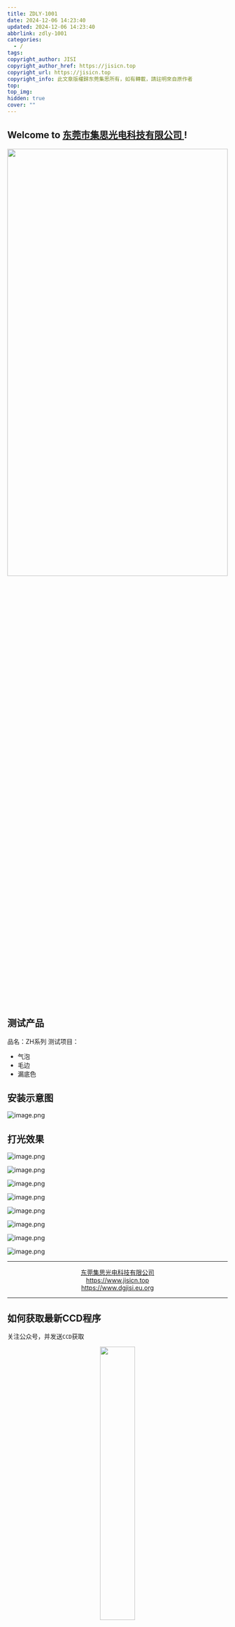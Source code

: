 ```yaml
---
title: ZDLY-1001
date: 2024-12-06 14:23:40
updated: 2024-12-06 14:23:40
abbrlink: zdly-1001
categories:
  - /
tags: 
copyright_author: JISI
copyright_author_href: https://jisicn.top
copyright_url: https://jisicn.top
copyright_info: 此文章版權歸东莞集思所有，如有轉載，請註明來自原作者
top: 
top_img: 
hidden: true
cover: ""
---
```

## Welcome to [东莞市集思光电科技有限公司 ](https://jisicn.top) ! 
<div align="center"><img src="https://tc.jisicn.top/img/202405031228351.jpeg" width="100%" height="50%"></img></div>

## 测试产品
品名：ZH系列
测试项目：
- 气泡
- 毛边
- 漏底色

## 安装示意图
![image.png](https://tc.jisicn.top/img/202412061458168.png)

## 打光效果

![image.png](https://tc.jisicn.top/img/202412061438198.png)

![image.png](https://tc.jisicn.top/img/202412061441468.png)

![image.png](https://tc.jisicn.top/img/202412061447678.png)

![image.png](https://tc.jisicn.top/img/202412061446359.png)

![image.png](https://tc.jisicn.top/img/202412061448790.png)

![image.png](https://tc.jisicn.top/img/202412061450948.png)

![image.png](https://tc.jisicn.top/img/202412061452291.png)

![image.png](https://tc.jisicn.top/img/202412061454310.png)


---

<center><a href="https://www.jisicn.top" target="_blank">东莞集思光电科技有限公司</a></center>
<center><a href="https://www.jisicn.top" target="_blank">https://www.jisicn.top</a></center>
<center><a href="Https://www.dgjisi.eu.org" target="_blank">https://www.dgjisi.eu.org</a></center>

----

## 如何获取最新CCD程序
关注公众号，并发送`CCD`获取

<div align="center">
    <img src="https://tc.jisicn.top/img/202404251607047.png" width="40%" height="40%"></img>
</div>

------

<div align='center' ><font size='50'>END THANKS</font></div>
<div align='center'><font size='3'><b>联系人：周生  18029199900 「dgjisi@foxmail.com」</b></font></div>
